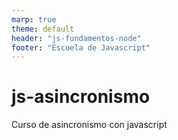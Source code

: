 ```yaml
---
marp: true
theme: default
header: "js-fundamentos-node"
footer: "Escuela de Javascript"
---
```

# js-asincronismo
Curso de asincronismo con javascript
